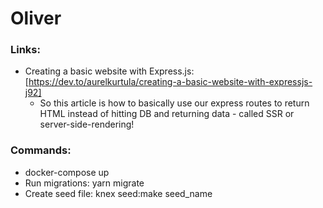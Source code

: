 # Oliver

### Links: 
* Creating a basic website with Express.js: [https://dev.to/aurelkurtula/creating-a-basic-website-with-expressjs-j92]
  * So this article is how to basically use our express routes to return HTML instead of hitting DB and returning data - called SSR or server-side-rendering!

### Commands:
* docker-compose up
* Run migrations: yarn migrate
* Create seed file: knex seed:make seed_name